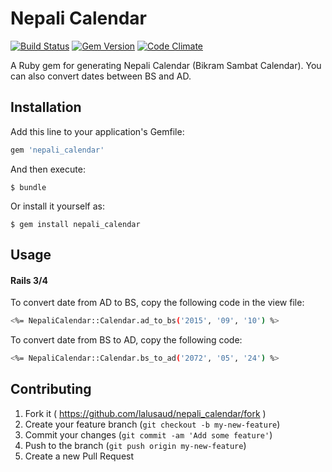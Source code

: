 # Nepali Calendar

[![Build Status](https://travis-ci.org/lalusaud/nepali_calendar.svg)](https://travis-ci.org/lalusaud/nepali_calendar)
[![Gem Version](https://badge.fury.io/rb/nepali_calendar.svg)](http://badge.fury.io/rb/nepali_calendar)
[![Code Climate](https://codeclimate.com/github/lalusaud/nepali_calendar/badges/gpa.svg)](https://codeclimate.com/github/lalusaud/nepali_calendar)

A Ruby gem for generating Nepali Calendar (Bikram Sambat Calendar). You can also convert dates between BS and AD.

## Installation

Add this line to your application's Gemfile:

```ruby
gem 'nepali_calendar'
```

And then execute:

    $ bundle

Or install it yourself as:

    $ gem install nepali_calendar

## Usage

#### Rails 3/4
To convert date from AD to BS, copy the following code in the view file:
```sh
<%= NepaliCalendar::Calendar.ad_to_bs('2015', '09', '10') %>
```

To convert date from BS to AD, copy the following code:
```sh
<%= NepaliCalendar::Calendar.bs_to_ad('2072', '05', '24') %>
```

## Contributing

1. Fork it ( https://github.com/lalusaud/nepali_calendar/fork )
2. Create your feature branch (`git checkout -b my-new-feature`)
3. Commit your changes (`git commit -am 'Add some feature'`)
4. Push to the branch (`git push origin my-new-feature`)
5. Create a new Pull Request

